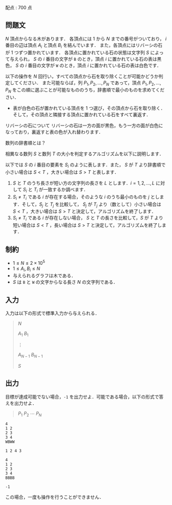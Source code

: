 配点 : $700$ 点

## 問題文

$N$ 頂点からなる木があります．
各頂点には $1$ から $N$ までの番号がついており，
$i$ 番目の辺は頂点 $A_i$ と頂点 $B_i$ を結んでいます．
また，各頂点にはリバーシの石が $1$ つずつ置かれています．
各頂点に置かれている石の状態は文字列 $S$ によって与えられ，
$S$ の $i$ 番目の文字が `B` のとき，頂点 $i$ に置かれている石の表は黒色，
$S$ の $i$ 番目の文字が `W` のとき，頂点 $i$ に置かれている石の表は白色です．

以下の操作を $N$ 回行い，すべての頂点から石を取り除くことが可能かどうか判定してください．
また可能ならば，列 $P_1,P_2,\ldots,P_N$ であって，頂点 $P_1,P_2,\ldots,P_N$ をこの順に選ぶことが可能なもののうち，辞書順で最小のものを求めてください．

- 表が白色の石が置かれている頂点を $1$ つ選び，その頂点から石を取り除く．
  そして，その頂点と隣接する頂点に置かれている石をすべて裏返す．

リバーシの石について
リバーシの石は一方の面が黒色，もう一方の面が白色になっており，裏返すと表の色が入れ替わります．

 数列の辞書順とは？ 

 
相異なる数列 $S$ と数列 $T$ の大小を判定するアルゴリズムを以下に説明します． 

以下では $S$ の $i$ 番目の要素を $S_i$ のように表します．また， $S$ が $T$ より辞書順で小さい場合は $S \lt T$ ，大きい場合は $S \gt T$ と表します．

1. $S$ と $T$ のうち長さが短い方の文字列の長さを $L$ とします．$i=1,2,\dots,L$ に対して $S_i$ と $T_i$ が一致するか調べます．
2. $S_i \neq T_i$ である $i$ が存在する場合，そのような $i$ のうち最小のものを $j$ とします．そして，$S_j$ と $T_j$ を比較して， $S_j$ が $T_j$ より（数として）小さい場合は $S \lt T$ ，大きい場合は $S \gt T$ と決定して，アルゴリズムを終了します．
3. $S_i \neq T_i$ である $i$ が存在しない場合， $S$ と $T$ の長さを比較して，$S$ が $T$ より短い場合は $S \lt T$ ，長い場合は $S \gt T$ と決定して，アルゴリズムを終了します．

## 制約

- $1 \leq N \leq 2\times 10^5$
- $1 \leq A_i, B_i \leq N$
- 与えられるグラフは木である．
- $S$ は `B` と `W` の文字からなる長さ $N$ の文字列である．

## 入力

入力は以下の形式で標準入力から与えられる．

> $N$
> 
> $A_1$ $B_1$
> 
> $\vdots$
> 
> $A_{N-1}$ $B_{N-1}$
> 
> $S$

## 出力

目標が達成可能でない場合，`-1` を出力せよ．可能である場合，以下の形式で答えを出力せよ．

> $P_1$ $P_2$ $\cdots$ $P_N$

```input1
4
1 2
2 3
3 4
WBWW
```

```output1
1 2 4 3
```

```input2
4
1 2
2 3
3 4
BBBB
```

```output2
-1
```

この場合，一度も操作を行うことができません．